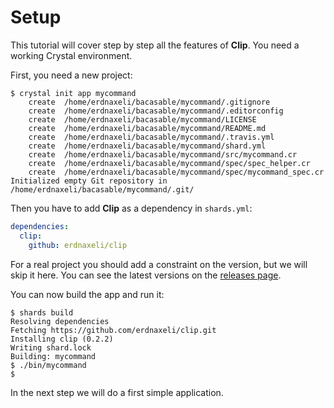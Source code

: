 # Setup

This tutorial will cover step by step all the features of **Clip**.
You need a working Crystal environment.

First, you need a new project:

```console
$ crystal init app mycommand
    create  /home/erdnaxeli/bacasable/mycommand/.gitignore
    create  /home/erdnaxeli/bacasable/mycommand/.editorconfig
    create  /home/erdnaxeli/bacasable/mycommand/LICENSE
    create  /home/erdnaxeli/bacasable/mycommand/README.md
    create  /home/erdnaxeli/bacasable/mycommand/.travis.yml
    create  /home/erdnaxeli/bacasable/mycommand/shard.yml
    create  /home/erdnaxeli/bacasable/mycommand/src/mycommand.cr
    create  /home/erdnaxeli/bacasable/mycommand/spec/spec_helper.cr
    create  /home/erdnaxeli/bacasable/mycommand/spec/mycommand_spec.cr
Initialized empty Git repository in /home/erdnaxeli/bacasable/mycommand/.git/
```

Then you have to add **Clip** as a dependency in `shards.yml`:
```Yaml
dependencies:
  clip:
    github: erdnaxeli/clip
```

For a real project you should add a constraint on the version, but we will skip it here.
You can see the latest versions on the [releases page](https://github.com/erdnaxeli/clip/releases).

You can now build the app and run it:

```console
$ shards build
Resolving dependencies
Fetching https://github.com/erdnaxeli/clip.git
Installing clip (0.2.2)
Writing shard.lock
Building: mycommand
$ ./bin/mycommand
$
```

In the next step we will do a first simple application.
